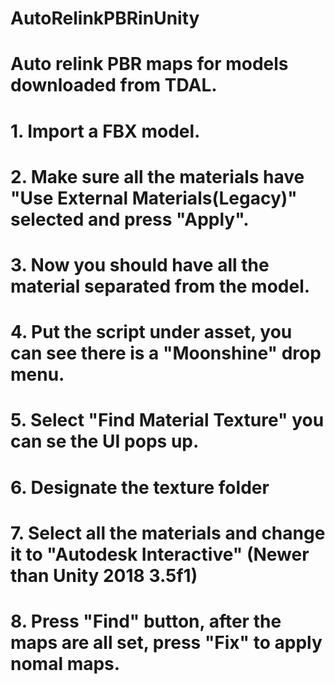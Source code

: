 # AutoRelinkPBRinUnity
# Auto relink PBR maps for models downloaded from TDAL.
# 1. Import a FBX model.
# 2. Make sure all the materials have "Use External Materials(Legacy)" selected and press "Apply".
# 3. Now you should have all the material separated from the model.
# 4. Put the script under asset, you can see there is a "Moonshine" drop menu.
# 5. Select "Find Material Texture" you can se the UI pops up.
# 6. Designate the texture folder
# 7. Select all the materials and change it to "Autodesk Interactive" (Newer than Unity 2018 3.5f1)
# 8. Press "Find" button, after the maps are all set, press "Fix" to apply nomal maps. 
